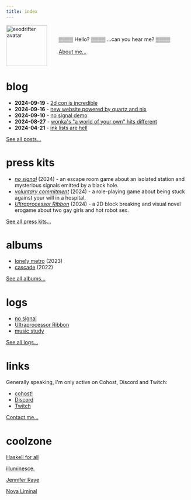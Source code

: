 ```yaml
---
title: index
---
```


<div style="display: flex; flex-direction: row; align-items: center;">
<img src="blog/avatar.png" alt="exodrifter avatar" align="left" style="width: 7rem; margin-right: 2rem;"/>

▒▒▒▒ Hello? ▒▒▒▒ ...can you hear me? ▒▒▒▒ <br/><br/>
[About me...](about.md)

</div>

# blog

- **2024-09-19** - [2d con is incredible](blog/20240919200017.md)
- **2024-09-16** - [new website powered by quartz and nix](blog/20240916090424.md)
- **2024-09-10** - [no signal demo](blog/20240910235854.md)
- **2024-08-27** - [wonka's "a world of your own" hits different](blog/20240827054418.md)
- **2024-04-21** - [ink lists are hell](blog/20240421231554.md)

[See all posts...](blog/index.md)

# press kits

- _[no signal](press-kits/no-signal.md)_ (2024) - an escape room game about an isolated station and mysterious signals emitted by a black hole.
- _[voluntary commitment](press-kits/voluntary-commitment.md)_ (2024) - a role-playing game about being stuck against your will in a hospital.
- _[Ultraprocessor Ribbon](press-kits/ultraprocessor-ribbon.md)_ (2024) - a 2D block breaking and visual novel erogame about two gay girls and hot robot sex.

[See all press kits...](press-kits/index.md)

# albums

- [lonely metro](albums/lonely-metro/index.md) (2023)
- [cascade](albums/cascade/index.md) (2022)

[See all albums...](albums/index.md)

# logs

- [no signal](notes/no-signal.md)
- [Ultraprocessor Ribbon](notes/ultraprocessor-ribbon.md)
- [music study](notes/music-study.md)

[See all logs...](tags/log.md)

# links

Generally speaking, I'm only active on Cohost, Discord and Twitch:
- <i class="ri-discuss-fill"></i> [cohost!](https://cohost.org/exodrifter)
- <i class="ri-discord-fill"></i> [Discord](https://discord.gg/arqFQVt)
- <i class="ri-twitch-fill"></i> [Twitch](https://www.twitch.tv/exodrifter_)

[Contact me...](contact.md)

# coolzone

<div class="flex">

[Haskell for all](https://www.haskellforall.com/)

[illuminesce.](https://chostett.com/)

[Jennifer Raye](https://jennraye.moe)

[Nova Liminal](https://novashy.com/webjam/index.html)

</div>
